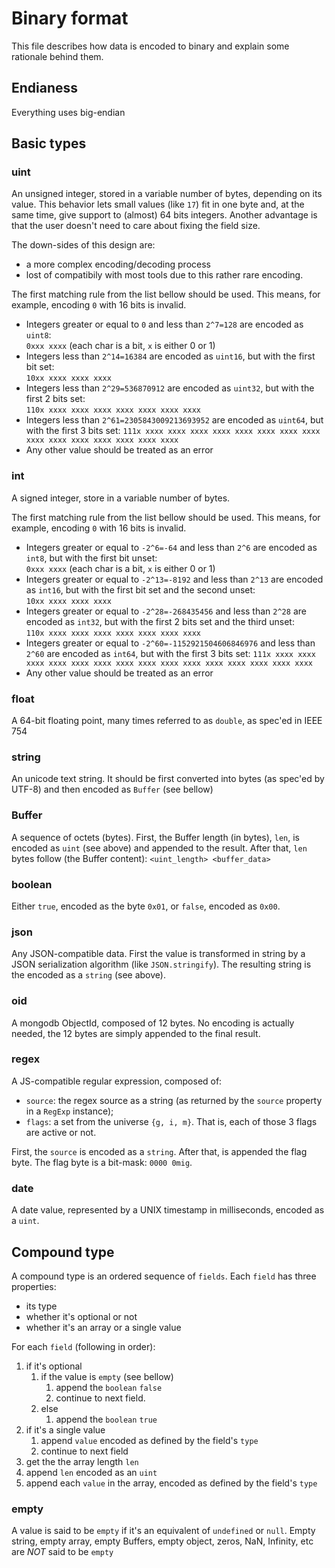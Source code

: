 # Binary format

This file describes how data is encoded to binary and explain some rationale behind them.

## Endianess

Everything uses big-endian

## Basic types

### uint

An unsigned integer, stored in a variable number of bytes, depending on its value. This behavior lets small values (like `17`) fit in one byte and, at the same time, give support to (almost) 64 bits integers. Another advantage is that the user doesn't need to care about fixing the field size.

The down-sides of this design are:

- a more complex encoding/decoding process
- lost of compatibily with most tools due to this rather rare encoding.

The first matching rule from the list bellow should be used. This means, for example, encoding `0` with 16 bits is invalid.

- Integers greater or equal to `0` and less than `2^7=128` are encoded as `uint8`:  
  `0xxx xxxx` (each char is a bit, `x` is either 0 or 1)
- Integers less than `2^14=16384` are encoded as `uint16`, but with the first bit set:  
  `10xx xxxx xxxx xxxx`
- Integers less than `2^29=536870912` are encoded as `uint32`, but with the first 2 bits set:  
  `110x xxxx xxxx xxxx xxxx xxxx xxxx xxxx`
- Integers less than `2^61=2305843009213693952` are encoded as `uint64`, but with the first 3 bits set:
  `111x xxxx xxxx xxxx xxxx xxxx xxxx xxxx xxxx xxxx xxxx xxxx xxxx xxxx xxxx xxxx`
- Any other value should be treated as an error

### int

A signed integer, store in a variable number of bytes.

The first matching rule from the list bellow should be used. This means, for example, encoding `0` with 16 bits is invalid.

- Integers greater or equal to `-2^6=-64` and less than `2^6` are encoded as `int8`, but with the first bit unset:  
  `0xxx xxxx` (each char is a bit, `x` is either 0 or 1)
- Integers greater or equal to `-2^13=-8192` and less than `2^13` are encoded as `int16`, but with the first bit set and the second unset:  
  `10xx xxxx xxxx xxxx`
- Integers greater or equal to `-2^28=-268435456` and less than `2^28` are encoded as `int32`, but with the first 2 bits set and the third unset:  
  `110x xxxx xxxx xxxx xxxx xxxx xxxx xxxx`
- Integers greater or equal to `-2^60=-1152921504606846976` and less than `2^60` are encoded as `int64`, but with the first 3 bits set:
  `111x xxxx xxxx xxxx xxxx xxxx xxxx xxxx xxxx xxxx xxxx xxxx xxxx xxxx xxxx xxxx`
- Any other value should be treated as an error

### float

A 64-bit floating point, many times referred to as `double`, as spec'ed in IEEE 754

### string

An unicode text string. It should be first converted into bytes (as spec'ed by UTF-8) and then encoded as `Buffer` (see bellow)

### Buffer

A sequence of octets (bytes). First, the Buffer length (in bytes), `len`, is encoded as `uint` (see above) and appended to the result. After that, `len` bytes follow (the Buffer content):
`<uint_length> <buffer_data>`

### boolean

Either `true`, encoded as the byte `0x01`, or `false`, encoded as `0x00`.

### json

Any JSON-compatible data. First the value is transformed in string by a JSON serialization algorithm (like `JSON.stringify`). The resulting string is the encoded as a `string` (see above).

### oid

A mongodb ObjectId, composed of 12 bytes. No encoding is actually needed, the 12 bytes are simply appended to the final result.

### regex

A JS-compatible regular expression, composed of:

- `source`: the regex source as a string (as returned by the `source` property in a `RegExp` instance);
- `flags`: a set from the universe `{g, i, m}`. That is, each of those 3 flags are active or not.

First, the `source` is encoded as a `string`. After that, is appended the flag byte. The flag byte is a bit-mask: `0000 0mig`.

### date

A date value, represented by a UNIX timestamp in milliseconds, encoded as a `uint`.

## Compound type

A compound type is an ordered sequence of `fields`. Each `field` has three properties:

- its type
- whether it's optional or not
- whether it's an array or a single value

For each `field` (following in order):

1. if it's optional
   1. if the value is `empty` (see bellow)
      1. append the `boolean` `false`
      2. continue to next field.
   2. else
      1. append the `boolean` `true`
2. if it's a single value
   1. append `value` encoded as defined by the field's `type`
   2. continue to next field
3. get the the array length `len`
4. append `len` encoded as an `uint`
5. append each `value` in the array, encoded as defined by the field's `type`

### empty

A value is said to be `empty` if it's an equivalent of `undefined` or `null`. Empty string, empty array, empty Buffers, empty object, zeros, NaN, Infinity, etc are _NOT_ said to be `empty`
